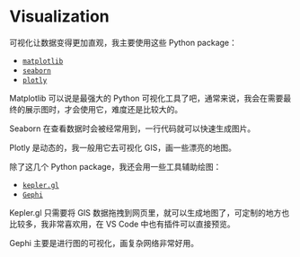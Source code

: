 # Visualization

可视化让数据变得更加直观，我主要使用这些 Python package：

* [`matplotlib`](https://matplotlib.org/stable/index.html)
* [`seaborn`](http://seaborn.pydata.org/tutorial.html)
* [`plotly`](https://plotly.com/python/)

Matplotlib 可以说是最强大的 Python 可视化工具了吧，通常来说，我会在需要最终的展示图时，才会使用它，难度还是比较大的。

Seaborn 在查看数据时会被经常用到，一行代码就可以快速生成图片。

Plotly 是动态的，我一般用它去可视化 GIS，画一些漂亮的地图。

除了这几个 Python package，我还会用一些工具辅助绘图：

* [`kepler.gl`](https://kepler.gl/)
* [`Gephi`](https://gephi.org/)

Kepler.gl 只需要将 GIS 数据拖拽到网页里，就可以生成地图了，可定制的地方也比较多，我非常喜欢用，在 VS Code 中也有插件可以直接预览。

Gephi 主要是进行图的可视化，画复杂网络非常好用。
